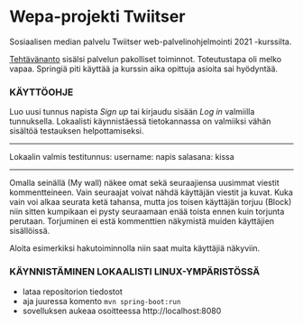 # Wepa-projekti Twiitser
Sosiaalisen median palvelu Twiitser web-palvelinohjelmointi 2021 -kurssilta.

[Tehtävänanto](https://web-palvelinohjelmointi-21.mooc.fi/projekti) sisälsi palvelun pakolliset toiminnot. Toteutustapa oli melko vapaa. Springiä piti käyttää ja kurssin aika opittuja asioita sai hyödyntää.


### KÄYTTÖOHJE

Luo uusi tunnus napista *Sign up* tai kirjaudu sisään *Log in* valmiilla tunnuksella.
Lokaalisti käynnistäessä tietokannassa on valmiiksi vähän sisältöä testauksen helpottamiseksi.

___________________________
Lokaalin valmis testitunnus:
username: napis
salasana: kissa
___________________________

Omalla seinällä (My wall) näkee omat sekä seuraajiensa uusimmat viestit kommentteineen.
Vain seuraajat voivat nähdä käyttäjän viestit ja kuvat.
Kuka vain voi alkaa seurata ketä tahansa, mutta jos toisen käyttäjän torjuu (Block) niin
sitten kumpikaan ei pysty seuraamaan enää toista ennen kuin torjunta perutaan.
Torjuminen ei estä kommenttien näkymistä muiden käyttäjien sisällöissä.

Aloita esimerkiksi hakutoiminnolla niin saat muita käyttäjiä näkyviin.


### KÄYNNISTÄMINEN LOKAALISTI LINUX-YMPÄRISTÖSSÄ

- lataa repositorion tiedostot
- aja juuressa komento `mvn spring-boot:run`
- sovelluksen aukeaa osoitteessa http://localhost:8080
